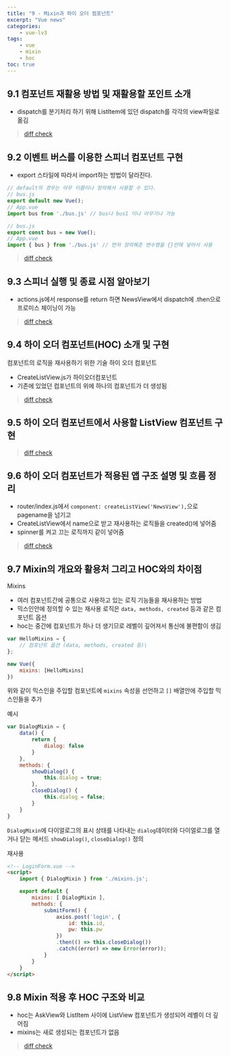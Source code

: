 ```yaml
--- 
title: "9 - Mixin과 하이 오더 컴포넌트" 
excerpt: "Vue news"
categories: 
    - vue-lv3
tags: 
    - vue
    - mixin
    - hoc
toc: true
--- 
```


## 9.1 컴포넌트 재활용 방법 및 재활용할 포인트 소개

- dispatch를 분기처리 하기 위해 ListItem에 있던 dispatch를 각각의 view파일로 옮김

>[diff check](https://github.com/wjddk0909/vue-news/commit/e605bd1e36873caf64ba40af860edd802a96f8d8)

## 9.2 이벤트 버스를 이용한 스피너 컴포넌트 구현

- export 스타일에 따라서 import하는 방법이 달라진다.

```javascript
// default의 경우는 아무 이름이나 정의해서 사용할 수 있다.
// bus.js
export default new Vue();
// App.vue
import bus from './bus.js' // bus나 bus1 이나 아무거나 가능

// bus.js
export const bus = new Vue();
// App.vue
import { bus } from './bus.js' // 먼저 정의해준 변수명을 {}안에 넣어서 사용
```

>[diff check](https://github.com/wjddk0909/vue-news/commit/c644bff38ffe7391be6e49d3c2429ed3f5882615)

## 9.3 스피너 실행 및 종료 시점 알아보기

- actions.js에서 response를 return 하면 NewsView에서 dispatch에 .then으로 프로미스 체이닝이 가능

>[diff check](https://github.com/wjddk0909/vue-news/commit/c139797550d73804d916ed64d4f2b5000d21910d)

## 9.4 하이 오더 컴포넌트(HOC) 소개 및 구현

컴포넌트의 로직을 재사용하기 위한 기술 하이 오더 컴포넌트 
- CreateListView.js가 하이오더컴포넌트
- 기존에 있었던 컴포넌트의 위에 하나의 컴포넌트가 더 생성됨

>[diff check](https://github.com/wjddk0909/vue-news/commit/a58c83719b1b8befd5ef9f213e964e3135aa219f)

## 9.5 하이 오더 컴포넌트에서 사용할 ListView 컴포넌트 구현

>[diff check](https://github.com/wjddk0909/vue-news/commit/ddc1c29c3b0bbae9caf83abcc0df58a143e9f839)

## 9.6 하이 오더 컴포넌트가 적용된 앱 구조 설명 및 흐름 정리

- router/index.js에서 `component: createListView('NewsView'),`으로 pagename을 넘기고
- CreateListView에서 name으로 받고 재사용하는 로직들을 created()에 넣어줌
- spinner를 켜고 끄는 로직까지 같이 넣어줌

>[diff check](https://github.com/wjddk0909/vue-news/commit/2af588dd119046a7cf25ab8fb3c253cd95318408)

## 9.7 Mixin의 개요와 활용처 그리고 HOC와의 차이점

Mixins
- 여러 컴포넌트간에 공통으로 사용하고 있는 로직 기능들을 재사용하는 방법
- 믹스인안에 정의할 수 있는 재사용 로직은 `data, methods, created` 등과 같은 컴포넌트 옵션
- hoc는 중간에 컴포넌트가 하나 더 생기므로 레벨이 깊어져서 통신에 불편함이 생김

```javascript
var HelloMixins = {
    // 컴포넌트 옵션 (data, methods, created 등)\
};

new Vue({
    mixins: [HelloMixins]
})
```
위와 같이 믹스인을 주입할 컴포넌트에 `mixins` 속성을 선언하고 `[]` 배열안에 주입할 믹스인들을 추가

예시
```javascript
var DialogMixin = {
    data() {
        return {
            dialog: false
        }
    },
    methods: {
        showDialog() {
            this.dialog = true;
        },
        closeDialog() {
            this.dialog = false;
        }
    }
}
```
`DialogMixin`에 다이얼로그의 표시 상태를 나타내는 `dialog`데이터와 다이얼로그를 열거나 닫는 메서드 `showDialog()`, `closeDialog()` 정의

재사용
```html
<!-- LoginForm.vue -->
<script>
    import { DialogMixin } from './mixins.js';

    export default {
        mixins: [ DialogMixin ],
        methods: {
            submitForm() {
                axios.post('login', {
                    id: this.id,
                    pw: this.pw
                })
                .then(() => this.closeDialog())
                .catch((error) => new Error(error));
            }
        }
    }
</script>
```

## 9.8 Mixin 적용 후 HOC 구조와 비교 

- hoc는 AskView와 ListItem 사이에 ListView 컴포넌트가 생성되어 레벨이 더 깊어짐
- mixins는 새로 생성되는 컴포넌트가 없음

>[diff check](https://github.com/wjddk0909/vue-news/commit/0bfe7e56eb6c5acc7258b0534f07ecaa41e3f639)
